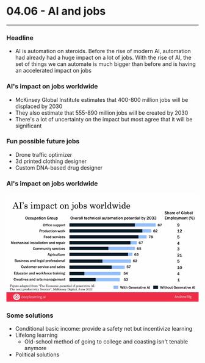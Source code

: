 # 04.06 - AI and jobs

---

### Headline
- AI is automation on steroids. Before the rise of modern AI, automation had already had a huge impact on a lot of jobs. With the rise of AI, the set of things we can automate is much bigger than before and is having an accelerated impact on jobs

### AI's impact on jobs worldwide
- McKinsey Global Institute estimates that 400-800 million jobs will be displaced by 2030
- They also estimate that 555-890 million jobs will be created by 2030
- There's a lot of uncertainty on the impact but most agree that it will be significant

### Fun possible future jobs
- Drone traffic optimizer
- 3d printed clothing designer
- Custom DNA-based drug designer

### AI's impact on jobs worldwide
![Impact](images/worldwidejobimpact.png)

### Some solutions
- Conditional basic income: provide a safety net but incentivize learning
- Lifelong learning
    - Old-school method of going to college and coasting isn't tenable anymore
- Political solutions